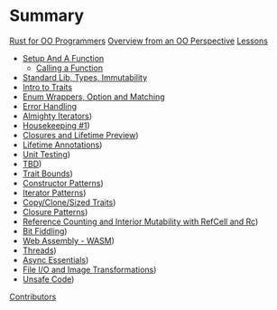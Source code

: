 # Summary

[Rust for OO Programmers](README.md)
[Overview from an OO Perspective](OVERVIEW.md)
[Lessons](lessons/LESSONS.md) 
- [Setup And A Function](lessons/lesson_one/README.md)
    - [Calling a Function](lessons/lesson_one/ex_function_parameter_return.md)
- [Standard Lib, Types, Immutability](./lessons/lesson_two/README.md)
- [Intro to Traits](./lessons/lesson_three/README.md)
- [Enum Wrappers, Option<T> and Matching](./lessons/lesson_four/README.md)
- [Error Handling](./lessons/lesson_five/README.md)
- [Almighty Iterators](./lessons/lesson_six/README.md))
- [Housekeeping #1](./lessons/lesson_seven/README.md))
- [Closures and Lifetime Preview](./lessons/lesson_eight/README.md))
- [Lifetime Annotations](./lessons/lesson_nine/README.md))
- [Unit Testing](./lessons/lesson_ten/README.md))
- [TBD](./lessons/lesson_eleven/README.md))
- [Trait Bounds](./lessons/lesson_twelve/README.md))
- [Constructor Patterns](./lessons/lesson_thirteen/README.md))
- [Iterator Patterns](./lessons/lesson_fourteen/README.md))
- [Copy/Clone/Sized Traits](./lessons/lesson_fifteen/README.md))
- [Closure Patterns](./lessons/lesson_sixteen/README.md))
- [Reference Counting and Interior Mutability with RefCell<T> and Rc<T>](./lessons/lesson_seventeen/README.md))
- [Bit Fiddling](./lessons/lesson_eighteen/README.md))
- [Web Assembly - WASM](./lessons/lesson_nineteen/README.md))
- [Threads](./lessons/lesson_twenty/README.md))
- [Async Essentials](./lessons/lesson_twenty_one/README.md))
- [File I/O and Image Transformations](./lessons/lesson_twenty_two/RustFSExample/README.md))
- [Unsafe Code](./lessons/lesson_twenty_three/README.md))


[Contributors](misc/contributors.md)
